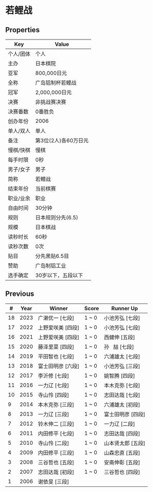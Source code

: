 # 若鲤战

## Properties

| Key | Value |
| --- | ----- |
| 个人/团体 | 个人 |
| 主办 | 日本棋院 |
| 亚军 | 800,000日元 |
| 全称 | 广岛铝制杯若鲤战 |
| 冠军 | 2,000,000日元 |
| 决赛 | 非挑战赛决赛 |
| 决赛番数 | 0番胜负 |
| 创办年份 | 2006 |
| 单人/双人 | 单人 |
| 备注 | 第3位(2人)各60万日元 |
| 慢棋/快棋 | 慢棋 |
| 每手时限 | 0秒 |
| 男子/女子 | 男子 |
| 简称 | 若鲤战 |
| 结束年份 | 当前棋赛 |
| 职业/业余 | 职业 |
| 自由时间 | 30分钟 |
| 规则 | 日本规则分先(6.5) |
| 规模 | 日本棋战 |
| 读秒时长 | 60秒 |
| 读秒次数 | 0次 |
| 贴目 | 分先黑贴6.5目 |
| 赞助 | 广岛制铝工业 |
| 选手确定 | 30岁以下，五段以下 |

## Previous

| # | Year | Winner | Score | Runner Up |
| --- | --- | --- | --- | --- |
| 18 | 2023 | 广濑优一 [七段] | 1 ~ 0 | 小池芳弘 [七段] |
| 17 | 2022 | 上野爱咲美 [四段] | 1 ~ 0 | 小池芳弘 [七段] |
| 16 | 2021 | 上野爱咲美 [四段] | 1 ~ 0 | 西健伸 [五段] |
| 15 | 2020 | 藤泽里菜 [四段] | 1 ~ 0 | 孙   喆 [七段] |
| 14 | 2019 | 平田智也 [七段] | 1 ~ 0 | 六浦雄太 [七段] |
| 13 | 2018 | 富士田明彦 [六段] | 1 ~ 0 | 小池芳弘 [三段] |
| 12 | 2017 | 李沂修 [七段] | 1 ~ 0 | 姚智腾 [四段] |
| 11 | 2016 | 一力辽 [七段] | 1 ~ 0 | 本木克弥 [七段] |
| 10 | 2015 | 寺山怜 [四段] | 1 ~ 0 | 志田达哉 [七段] |
| 9 | 2014 | 本木克弥 [三段] | 1 ~ 0 | 六浦雄太 [初段] |
| 8 | 2013 | 一力辽 [三段] | 1 ~ 0 | 富士田明彦 [四段] |
| 7 | 2012 | 铃木伸二 [三段] | 1 ~ 0 | 一力辽 [二段] |
| 6 | 2011 | 内田修平 [七段] | 1 ~ 0 | 志田达哉 [四段] |
| 5 | 2010 | 寺山怜 [二段] | 1 ~ 0 | 山本贤太郎 [五段] |
| 4 | 2009 | 内田修平 [三段] | 1 ~ 0 | 山森忠直 [五段] |
| 3 | 2008 | 三谷哲也 [五段] | 1 ~ 0 | 安斋伸彰 [五段] |
| 2 | 2007 | 志田达哉 [初段] | 1 ~ 0 | 三谷哲也 [四段] |
| 1 | 2006 | 谢依旻 [三段] |  |  |

